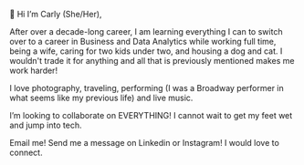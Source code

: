 👋 Hi I’m Carly (She/Her),
  
After over a decade-long career, I am learning everything I can to switch over to a career in Business and Data Analytics while working full time, being a wife, caring for two kids under two, and housing a dog and cat. I wouldn't trade it for anything and all that is previously mentioned makes me work harder!

I love photography, traveling, performing (I was a Broadway performer in what seems like my previous life) and live music. 

I’m looking to collaborate on EVERYTHING! I cannot wait to get my feet wet and jump into tech. 

Email me! Send me a message on Linkedin or Instagram! I would love to connect. 


<!---
CarlyAvery/CarlyAvery is a ✨ special ✨ repository because its `README.md` (this file) appears on your GitHub profile.
You can click the Preview link to take a look at your changes.
--->
